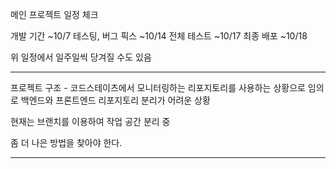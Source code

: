 메인 프로젝트 일정 체크

개발 기간 ~10/7
테스팅, 버그 픽스 ~10/14
전체 테스트 ~10/17
최종 배포 ~10/18

위 일정에서 일주일씩 당겨질 수도 있음
***
프로젝트 구조 - 코드스테이츠에서 모니터링하는 리포지토리를 사용하는 상황으로 임의로 백엔드와 프론트엔드 리포지토리 분리가 어려운 상황

현재는 브랜치를 이용하여 작업 공간 분리 중

좀 더 나은 방법을 찾아야 한다.
***
